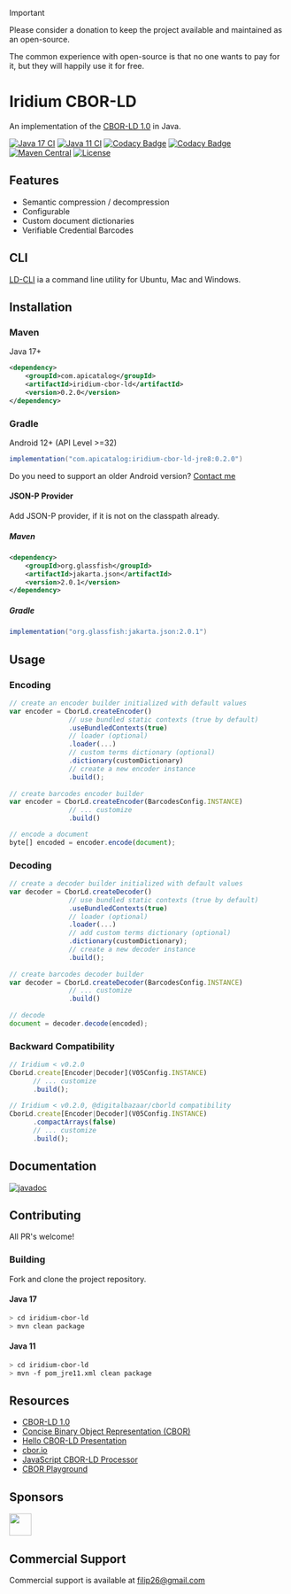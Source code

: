 > [!IMPORTANT]
> Please consider a donation to keep the project available and maintained as an open-source.
> 
> The common experience with open-source is that no one wants to pay for it, but they will happily use it for free.

# Iridium CBOR-LD
An implementation of the [CBOR-LD 1.0](https://json-ld.github.io/cbor-ld-spec/) in Java.

[![Java 17 CI](https://github.com/filip26/iridium-cbor-ld/actions/workflows/java17-build.yml/badge.svg)](https://github.com/filip26/iridium-cbor-ld/actions/workflows/java17-build.yml)
[![Java 11 CI](https://github.com/filip26/iridium-cbor-ld/actions/workflows/java11-build.yml/badge.svg)](https://github.com/filip26/iridium-cbor-ld/actions/workflows/java11-build.yml)
[![Codacy Badge](https://app.codacy.com/project/badge/Grade/07fd47ee8fa64d68a47cc83365fa07d6)](https://app.codacy.com/gh/filip26/iridium-cbor-ld/dashboard?utm_source=gh&utm_medium=referral&utm_content=&utm_campaign=Badge_grade)
[![Codacy Badge](https://app.codacy.com/project/badge/Coverage/07fd47ee8fa64d68a47cc83365fa07d6)](https://app.codacy.com/gh/filip26/iridium-cbor-ld/dashboard?utm_source=gh&utm_medium=referral&utm_content=&utm_campaign=Badge_coverage)
[![Maven Central](https://img.shields.io/maven-central/v/com.apicatalog/iridium-cbor-ld.svg?label=Maven%20Central)](https://search.maven.org/search?q=g:com.apicatalog%20AND%20a:iridium-cbor-ld)
[![License](https://img.shields.io/badge/License-Apache%202.0-blue.svg)](https://opensource.org/licenses/Apache-2.0)

## Features

* Semantic compression / decompression
* Configurable
* Custom document dictionaries 
* Verifiable Credential Barcodes

## CLI
[LD-CLI](https://github.com/filip26/ld-cli) ia a command line utility for Ubuntu, Mac and Windows.


## Installation

### Maven

Java 17+

```xml
<dependency>
    <groupId>com.apicatalog</groupId>
    <artifactId>iridium-cbor-ld</artifactId>
    <version>0.2.0</version>
</dependency>

```

### Gradle
Android 12+ (API Level >=32)

```gradle
implementation("com.apicatalog:iridium-cbor-ld-jre8:0.2.0")
```

Do you need to support an older Android version? [Contact me](mailto:filip26@gmail.com)

#### JSON-P Provider

Add JSON-P provider, if it is not on the classpath already.

##### Maven

```xml
<dependency>
    <groupId>org.glassfish</groupId>
    <artifactId>jakarta.json</artifactId>
    <version>2.0.1</version>
</dependency>
```

##### Gradle

```gradle
implementation("org.glassfish:jakarta.json:2.0.1")
```

## Usage

### Encoding

```javascript
// create an encoder builder initialized with default values
var encoder = CborLd.createEncoder()
               // use bundled static contexts (true by default)
               .useBundledContexts(true)
               // loader (optional)
               .loader(...)
               // custom terms dictionary (optional)
               .dictionary(customDictionary)
               // create a new encoder instance
               .build(); 
                   
// create barcodes encoder builder 
var encoder = CborLd.createEncoder(BarcodesConfig.INSTANCE)
               // ... customize
               .build()

// encode a document
byte[] encoded = encoder.encode(document);
```

### Decoding

```javascript
// create a decoder builder initialized with default values
var decoder = CborLd.createDecoder()
               // use bundled static contexts (true by default)
               .useBundledContexts(true)
               // loader (optional)
               .loader(...)
               // add custom terms dictionary (optional)
               .dictionary(customDictionary);
               // create a new decoder instance
               .build(); 
                   
// create barcodes decoder builder
var decoder = CborLd.createDecoder(BarcodesConfig.INSTANCE)
               // ... customize
               .build()
  
// decode
document = decoder.decode(encoded);
```

### Backward Compatibility

```javascript
// Iridium < v0.2.0
CborLd.create[Encoder|Decoder](V05Config.INSTANCE)
      // ... customize      
      .build();
      
// Iridium < v0.2.0, @digitalbazaar/cborld compatibility
CborLd.create[Encoder|Decoder](V05Config.INSTANCE)
      .compactArrays(false)
      // ... customize      
      .build();
```

## Documentation

[![javadoc](https://javadoc.io/badge2/com.apicatalog/iridium-cbor-ld/javadoc.svg)](https://javadoc.io/doc/com.apicatalog/iridium-cbor-ld)

## Contributing

All PR's welcome!


### Building

Fork and clone the project repository.

#### Java 17
```bash
> cd iridium-cbor-ld
> mvn clean package
```

#### Java 11
```bash
> cd iridium-cbor-ld
> mvn -f pom_jre11.xml clean package
```

## Resources

* [CBOR-LD 1.0](https://json-ld.github.io/cbor-ld-spec/)
* [Concise Binary Object Representation (CBOR)](https://datatracker.ietf.org/doc/html/rfc8949)
* [Hello CBOR-LD Presentation](https://docs.google.com/presentation/d/1ksh-gUdjJJwDpdleasvs9aRXEmeRvqhkVWqeitx5ZAE/edit?usp=sharing)
* [cbor.io](https://cbor.io/)
* [JavaScript CBOR-LD Processor](https://github.com/digitalbazaar/cborld)
* [CBOR Playground](https://cbor.me/)

## Sponsors

<a href="https://github.com/digitalbazaar">
  <img src="https://avatars.githubusercontent.com/u/167436?s=200&v=4" width="40" />
</a> 

## Commercial Support

Commercial support is available at filip26@gmail.com

